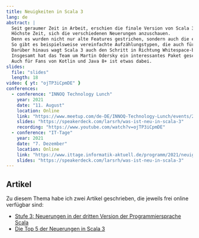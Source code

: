 ```yaml
---
title: Neuigkeiten in Scala 3
lang: de
abstract: |
  Seit geraumer Zeit in Arbeit, erschien die finale Version von Scala 3.0 im Mai 2021.
  Höchste Zeit, sich die verschiedenen Neuerungen anzuschauen.
  Denn es wurden nicht nur alte Features gestrichen, sondern auch die existierenden aufpoliert und konsistenter gestaltet.
  So gibt es beispielsweise vereinfachte Aufzählungstypen, die auch für Neulinge leichter verständlich sind.
  Darüber hinaus wagt Scala 3 auch den Schritt in Richtung Whitespace-basierter Syntax.
  Insgesamt hat das Team um Martin Odersky ein interessantes Paket geschnürt, so dass Programmieren in Scala noch mehr Spaß macht als früher.
  Auch für Fans von Kotlin und Java 8+ ist etwas dabei.
slides:
  file: "slides"
  length: 18
video: { yt: "ojTP3iCpmDE" }
conferences:
  - conference: "INNOQ Technology Lunch"
    year: 2021
    date: "11. August"
    location: Online
    link: "https://www.meetup.com/de-DE/INNOQ-Technology-Lunch/events/279730962/"
    slides: "https://speakerdeck.com/larsrh/was-ist-neu-in-scala-3"
    recording: "https://www.youtube.com/watch?v=ojTP3iCpmDE"
  - conference: "IT-Tage"
    year: 2021
    date: "7. Dezember"
    location: Online
    link: "https://www.ittage.informatik-aktuell.de/programm/2021/neuigkeiten-in-scala-3.html"
    slides: "https://speakerdeck.com/larsrh/was-ist-neu-in-scala-3"
---
```


## Artikel

Zu diesem Thema habe ich zwei Artikel geschrieben, die jeweils frei online verfügbar sind:

* [Stufe 3: Neuerungen in der dritten Version der Programmiersprache Scala](https://www.innoq.com/de/articles/2021/06/stufe-3/)
* [Die Top 5 der Neuerungen in Scala 3](https://www.innoq.com/de/articles/2021/08/top5-neuerungen-scala/)
